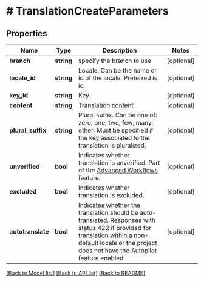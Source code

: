 # # TranslationCreateParameters

## Properties

Name | Type | Description | Notes
------------ | ------------- | ------------- | -------------
**branch** | **string** | specify the branch to use | [optional] 
**locale_id** | **string** | Locale. Can be the name or id of the locale. Preferred is id | [optional] 
**key_id** | **string** | Key | [optional] 
**content** | **string** | Translation content | [optional] 
**plural_suffix** | **string** | Plural suffix. Can be one of: zero, one, two, few, many, other. Must be specified if the key associated to the translation is pluralized. | [optional] 
**unverified** | **bool** | Indicates whether translation is unverified. Part of the [Advanced Workflows](https://support.phrase.com/hc/en-us/articles/5784094755484) feature. | [optional] 
**excluded** | **bool** | Indicates whether translation is excluded. | [optional] 
**autotranslate** | **bool** | Indicates whether the translation should be auto-translated. Responses with status 422 if provided for translation within a non-default locale or the project does not have the Autopilot feature enabled. | [optional] 

[[Back to Model list]](../../README.md#documentation-for-models) [[Back to API list]](../../README.md#documentation-for-api-endpoints) [[Back to README]](../../README.md)


